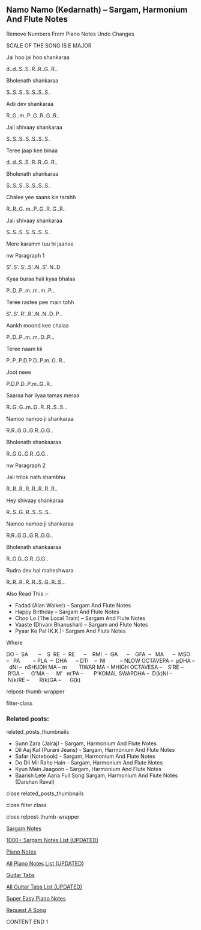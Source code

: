 
## Namo Namo (Kedarnath) – Sargam, Harmonium And Flute Notes

Remove Numbers From Piano Notes
Undo Changes

SCALE OF THE SONG IS E MAJOR

Jai hoo jai hoo shankaraa

d..d..S..S..R..R..G..R..

Bholenath shankaraa

S..S..S..S..S..S..S..

Adii dev shankaraa

R..G..m..P..G..R..G..R..

Jaii shivaay shankaraa

S..S..S..S..S..S..S..

Teree jaap kee binaa

d..d..S..S..R..R..G..R..

Bholenath shankaraa

S..S..S..S..S..S..S..

Chalee yee saans kis tarahh

R..R..G..m..P..G..R..G..R..

Jaii shivaay shankaraa

S..S..S..S..S..S..S..

Mere karamm tuu hi jaanee

nw Paragraph 1

S’..S’..S’..S’..N..S’..N..D.

Kyaa buraa haii kyaa bhalaa

P..D..P..m..m..m..P…

Teree rastee pee main tohh

S’..S’..R’..R’..N..N..D..P..

Aankh moond kee chalaa

P..D..P..m..m..D..P…

Teree naam kii

P..P..P.D.P.D..P.m..G..R..

Joot neee

P.D.P.D..P.m..G..R..

Saaraa har liyaa tamas meraa

R..G..G..m..G..R..R..S..S…

Namoo namoo ji shankaraa

R.R..G.G..G.R..G.G..

Bholenath shankaaraa

R..G.G..G.R..G.G..

nw Paragraph 2

Jaii trilok nath shambhu

R..R..R..R..R..R..R..R..

Hey shivaay shankaraa

R..S..G..R..S..S..S..

Namoo namoo ji shankaraa

R.R..G.G..G.R..G.G..

Bholenath shankaaraa

R..G.G..G.R..G.G..

Rudra dev hai maheshwara

R..R..R..R..R..S..G..R..S…



Also Read This :-



* Fadad (Alan Walker) – Sargam And Flute Notes
* Happy Birthday – Sargam And Flute Notes
* Choo Lo (The Local Train) – Sargam And Flute Notes
* Vaaste (Dhvani Bhanushali) – Sargam and Flute Notes
* Pyaar Ke Pal (K.K.)- Sargam And Flute Notes

Where



DO –  SA       –    S  RE  –  RE      –    RMI  –  GA      –    GFA  –   MA      –  MSO  –   PA         – PLA  –  DHA      – DTI    –  NI          – NLOW OCTAVEPA –  pDHA –  dNI –  nSHUDH MA – m        TIWAR MA – MHIGH OCTAVESA –    S’RE –     R’GA –     G’MA –     M’   m’PA –       P’KOMAL SWARDHA –  D(k)NI –       N(k)RE –       R(k)GA –      G(k)



relpost-thumb-wrapper

filter-class

### Related posts:

related_posts_thumbnails

* Sunn Zara (Jalraj) - Sargam, Harmonium And Flute Notes
* Dil Aaj Kal (Purani Jeans) - Sargam, Harmonium And Flute Notes
* Safar (Notebook) - Sargam, Harmonium And Flute Notes
* Do Dil Mil Rahe Hain - Sargam, Harmonium And Flute Notes
* Kyun Main Jaagoon - Sargam, Harmonium And Flute Notes
* Baarish Lete Aana Full Song Sargam, Harmonium And Flute Notes (Darshan Raval)

close related_posts_thumbnails

close filter class

close relpost-thumb-wrapper

[Sargam Notes](https://www.notationsworld.com/sargam-notes.html)

[1000+ Sargam Notes List (UPDATED)](https://www.notationsworld.com/all-songs-list-sargam-notes.html)

[Piano Notes](https://www.notationsworld.com/piano-notes.html)

[All Piano Notes List (UPDATED)](https://www.notationsworld.com/all-songs-list-piano-notes.html)

[Guitar Tabs](https://www.notationsworld.com/guitar-tabs.html)

[All Guitar Tabs List (UPDATED)](https://www.notationsworld.com/all-songs-list-guitar-tabs.html)

[Super Easy Piano Notes](https://studywall.in/)

[Request A Song](https://www.notationsworld.com/request-a-song.html)

CONTENT END 1

